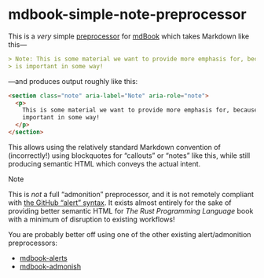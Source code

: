 # mdbook-simple-note-preprocessor

This is a *very* simple [preprocessor][pre] for [mdBook][mdbook] which takes Markdown like this—

```markdown
> Note: This is some material we want to provide more emphasis for, because it
> is important in some way!
```

—and produces output roughly like this:

```html
<section class="note" aria-label="Note" aria-role="note">
  <p>
    This is some material we want to provide more emphasis for, because it is
    important in some way!
  </p>
</section>
```

This allows using the relatively standard Markdown convention of (incorrectly!) using blockquotes for “callouts” or “notes” like this, while still producing semantic HTML which conveys the actual intent.

> [!NOTE]
> This is *not* a full “admonition” preprocessor, and it is not remotely compliant with [the GitHub “alert” syntax][alerts]. It exists almost entirely for the sake of providing better semantic HTML for _The Rust Programming Language_ book with a minimum of disruption to existing workflows!
>
> You are probably better off using one of the other existing alert/admonition preprocessors:
>
> - [mdbook-alerts][mdbook-alerts]
> - [mdbook-admonish][mdbook-admonish]

[pre]: https://rust-lang.github.io/mdBook/format/configuration/preprocessors.html
[mdbook]: https://github.com/rust-lang/mdBook
[alerts]: https://docs.github.com/en/get-started/writing-on-github/getting-started-with-writing-and-formatting-on-github/basic-writing-and-formatting-syntax#alerts
[mdbook-alerts]: https://github.com/lambdalisue/rs-mdbook-alerts
[mdbook-admonish]: https://github.com/tommilligan/mdbook-admonish
